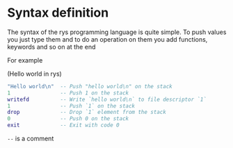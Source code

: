# Syntax definition

The syntax of the rys programming language is quite simple.
To push values you just type them and to do an operation
on them you add functions, keywords and so on at the end

For example

(Hello world in rys)

```lua
"Hello world\n"  -- Push "hello world\n" on the stack
1                -- Push 1 on the stack
writefd          -- Write `hello world\n` to file descriptor `1`
1                -- Push `1` on the stack
drop             -- Drop `1` element from the stack
0                -- Push 0 on the stack
exit             -- Exit with code 0
```

`--` is a comment
